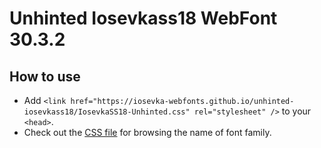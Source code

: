 # Unhinted Iosevkass18 WebFont 30.3.2

## How to use

- Add `<link href="https://iosevka-webfonts.github.io/unhinted-iosevkass18/IosevkaSS18-Unhinted.css" rel="stylesheet" />` to your `<head>`.
- Check out the [CSS file](./IosevkaSS18-Unhinted.css) for browsing the name of font family.
